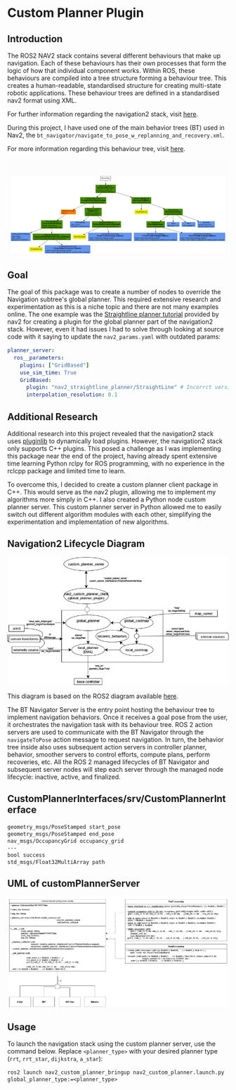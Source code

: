 # Custom Planner Plugin

## Introduction

The ROS2 NAV2 stack contains several different behaviours that make up navigation. Each of these behaviours has their own processes that form the logic of how that individual component works. Within ROS, these behaviours are compiled into a tree structure forming a behaviour tree. This creates a human-readable, standardised structure for creating multi-state robotic applications. These behaviour trees are defined in a standardised nav2 format using XML. 

For further information regarding the navigation2 stack, visit [here](https://docs.nav2.org/).

During this project, I have used one of the main behavior trees (BT) used in Nav2, the `bt_navigator/navigate_to_pose_w_replanning_and_recovery.xml`. 

For more information regarding this behaviour tree, visit [here](https://docs.nav2.org/behavior_trees/index.html).

![image](./images/bt-navigator--navigate-to-pose-w-replanning-and-recovery.xml.png)

## Goal

The goal of this package was to create a number of nodes to override the Navigation subtree's global planner. This required extensive research and experimentation as this is a niche topic and there are not many examples online. The one example was the [Straightline planner tutorial](https://github.com/ros-navigation/navigation2_tutorials/tree/master/nav2_straightline_planner) provided by nav2 for creating a plugin for the global planner part of the navigation2 stack. However, even it had issues I had to solve through looking at source code with it saying to update the `nav2_params.yaml` with outdated params:

```yaml
planner_server:
  ros__parameters:
    plugins: ["GridBased"]
    use_sim_time: True
    GridBased:
      plugin: "nav2_straightline_planner/StraightLine" # Incorrct version: plugin: "nav2_straightline_planner::StraightLine"
      interpolation_resolution: 0.1
```
## Additional Research

Additional research into this project revealed that the navigation2 stack uses [pluginlib](https://answers.ros.org/question/357237/writing-a-planner-plugin-for-ros2-using-python/) to dynamically load plugins. However, the navigation2 stack only supports C++ plugins. This posed a challenge as I was implementing this package near the end of the project, having already spent extensive time learning Python rclpy for ROS programming, with no experience in the rclcpp package and limited time to learn.

To overcome this, I decided to create a custom planner client package in C++. This would serve as the nav2 plugin, allowing me to implement my algorithms more simply in C++. I also created a Python node custom planner server. This custom planner server in Python allowed me to easily switch out different algorithm modules with each other, simplifying the experimentation and implementation of new algorithms.

## Navigation2 Lifecycle Diagram

![Navigation2 lifecycle diagram](./images/nav2_stack_custom_planner/nav2_stack_design_light.drawio.png)

This diagram is based on the ROS2 diagram available [here](https://medium.com/@thehummingbird/navigation-ros-1-vs-navigation-2-ros-2-12398b64cd).

The BT Navigator Server is the entry point hosting the behaviour tree to implement navigation behaviors. Once it receives a goal pose from the user, it orchestrates the navigation task with its behaviour tree. ROS 2 action servers are used to communicate with the BT Navigator through the `navigateToPose` action message to request navigation. In turn, the behavior tree inside also uses subsequent action servers in controller planner, behavior, smoother servers to control efforts, compute plans, perform recoveries, etc. All the ROS 2 managed lifecycles of BT Navigator and subsequent server nodes will step each server through the managed node lifecycle: inactive, active, and finalized.

## CustomPlannerInterfaces/srv/CustomPlannerInterface

```srv
geometry_msgs/PoseStamped start_pose
geometry_msgs/PoseStamped end_pose
nav_msgs/OccupancyGrid occupancy_grid
---
bool success 
std_msgs/Float32MultiArray path
```

## UML of customPlannerServer

![Custom Planner Server UML](./images/planner_server_uml.png)

## Usage

To launch the navigation stack using the custom planner server, use the command below. Replace `<planner_type>` with your desired planner type (`rrt`, `rrt_star`, `dijkstra`, `a_star`):

```shell
ros2 launch nav2_custom_planner_bringup nav2_custom_planner.launch.py global_planner_type:=<planner_type>
```

